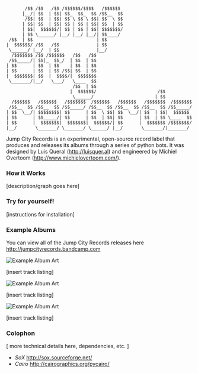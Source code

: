 ```                                                                  
       /$$ /$$   /$$ /$$$$$$/$$$$   /$$$$$$                           
      |__/| $$  | $$| $$_  $$_  $$ /$$__  $$                          
       /$$| $$  | $$| $$ \ $$ \ $$| $$  \ $$                          
      | $$| $$  | $$| $$ | $$ | $$| $$  | $$                          
      | $$|  $$$$$$/| $$ | $$ | $$| $$$$$$$/                          
      | $$ \______/ |__/ |__/ |__/| $$____/                           
 /$$  | $$                        | $$                                
|  $$$$$$/ /$$   /$$              | $$                                
 \______/ |__/  | $$              |__/                                
  /$$$$$$$ /$$ /$$$$$$   /$$   /$$                                    
 /$$_____/| $$|_  $$_/  | $$  | $$                                    
| $$      | $$  | $$    | $$  | $$                                    
| $$      | $$  | $$ /$$| $$  | $$                                    
|  $$$$$$$| $$  |  $$$$/|  $$$$$$$                                    
 \_______/|__/   \___/   \____  $$                                    
                         /$$  | $$                                    
                        |  $$$$$$/                       /$$          
                         \______/                       | $$          
  /$$$$$$   /$$$$$$   /$$$$$$$  /$$$$$$   /$$$$$$   /$$$$$$$  /$$$$$$$
 /$$__  $$ /$$__  $$ /$$_____/ /$$__  $$ /$$__  $$ /$$__  $$ /$$_____/
| $$  \__/| $$$$$$$$| $$      | $$  \ $$| $$  \__/| $$  | $$|  $$$$$$ 
| $$      | $$_____/| $$      | $$  | $$| $$      | $$  | $$ \____  $$
| $$      |  $$$$$$$|  $$$$$$$|  $$$$$$/| $$      |  $$$$$$$ /$$$$$$$/
|__/       \_______/ \_______/ \______/ |__/       \_______/|_______/ 

```

Jump City Records is an experimental, open-source record label that produces and releases its albums through a series of python bots. It was designed by Luis Queral (http://luisquer.al) and engineered by Michiel Overtoom (http://www.michielovertoom.com/).

### How it Works
[description/graph goes here]


### Try for yourself!
[instructions for installation]


### Example Albums
You can view all of the Jump City Records releases here http://jumpcityrecords.bandcamp.com

![Example Album Art](http://www.michielovertoom.com/incoming/3uVPrNUc.png)

[insert track listing]

![Example Album Art](http://www.michielovertoom.com/incoming/irDRWdCs.png)

[insert track listing]

![Example Album Art](http://www.michielovertoom.com/incoming/u5zAvtHQ.png)

[insert track listing]

### Colophon
[ more technical details here, dependencies, etc. ]

- *SoX* http://sox.sourceforge.net/
- *Cairo* http://cairographics.org/pycairo/


